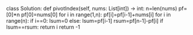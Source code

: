 class Solution:
    def pivotIndex(self, nums: List[int]) -> int:
        n=len(nums)
        pf=[0]*n
        pf[0]=nums[0]
        for i in range(1,n):
            pf[i]=pf[i-1]+nums[i]
        for i in range(n):
            if i==0:
                lsum=0
            else:
                lsum=pf[i-1]
            rsum=pf[n-1]-pf[i]
            if lsum==rsum:
                return i
        return -1
